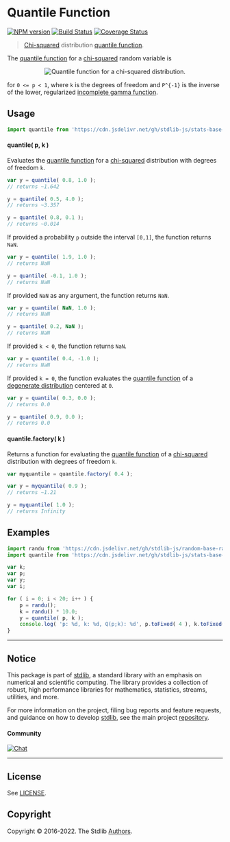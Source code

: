 <!--

@license Apache-2.0

Copyright (c) 2018 The Stdlib Authors.

Licensed under the Apache License, Version 2.0 (the "License");
you may not use this file except in compliance with the License.
You may obtain a copy of the License at

   http://www.apache.org/licenses/LICENSE-2.0

Unless required by applicable law or agreed to in writing, software
distributed under the License is distributed on an "AS IS" BASIS,
WITHOUT WARRANTIES OR CONDITIONS OF ANY KIND, either express or implied.
See the License for the specific language governing permissions and
limitations under the License.

-->

# Quantile Function

[![NPM version][npm-image]][npm-url] [![Build Status][test-image]][test-url] [![Coverage Status][coverage-image]][coverage-url] <!-- [![dependencies][dependencies-image]][dependencies-url] -->

> [Chi-squared][chisquare-distribution] distribution [quantile function][quantile-function].

<section class="intro">

The [quantile function][quantile-function] for a [chi-squared][chisquare-distribution] random variable is

<!-- <equation class="equation" label="eq:chisquared_quantile_function" align="center" raw="Q(p; k) = 2 \cdot P^{-1}( p, k/2 )" alt="Quantile function for a chi-squared distribution."> -->

<div class="equation" align="center" data-raw-text="Q(p; k) = 2 \cdot P^{-1}( p, k/2 )" data-equation="eq:chisquared_quantile_function">
    <img src="https://cdn.jsdelivr.net/gh/stdlib-js/stdlib@51534079fef45e990850102147e8945fb023d1d0/lib/node_modules/@stdlib/stats/base/dists/chisquare/quantile/docs/img/equation_chisquared_quantile_function.svg" alt="Quantile function for a chi-squared distribution.">
    <br>
</div>

<!-- </equation> -->

for `0 <= p < 1`, where `k` is the degrees of freedom and `P^{-1}` is the inverse of the lower, regularized [incomplete gamma function][@stlib/math/base/special/gammaincinv].

</section>

<!-- /.intro -->



<section class="usage">

## Usage

```javascript
import quantile from 'https://cdn.jsdelivr.net/gh/stdlib-js/stats-base-dists-chisquare-quantile@deno/mod.js';
```

#### quantile( p, k )

Evaluates the [quantile function][quantile-function] for a [chi-squared][chisquare-distribution] distribution with degrees of freedom `k`.

```javascript
var y = quantile( 0.8, 1.0 );
// returns ~1.642

y = quantile( 0.5, 4.0 );
// returns ~3.357

y = quantile( 0.8, 0.1 );
// returns ~0.014
```

If provided a probability `p` outside the interval `[0,1]`, the function returns `NaN`.

```javascript
var y = quantile( 1.9, 1.0 );
// returns NaN

y = quantile( -0.1, 1.0 );
// returns NaN
```

If provided `NaN` as any argument, the function returns `NaN`.

```javascript
var y = quantile( NaN, 1.0 );
// returns NaN

y = quantile( 0.2, NaN );
// returns NaN
```

If provided `k < 0`, the function returns `NaN`.

```javascript
var y = quantile( 0.4, -1.0 );
// returns NaN
```

If provided `k = 0`, the function evaluates the [quantile function][quantile-function] of a [degenerate distribution][degenerate-distribution] centered at `0`.

```javascript
var y = quantile( 0.3, 0.0 );
// returns 0.0

y = quantile( 0.9, 0.0 );
// returns 0.0
```

#### quantile.factory( k )

Returns a function for evaluating the [quantile function][quantile-function] of a [chi-squared][chisquare-distribution] distribution with degrees of freedom `k`.

```javascript
var myquantile = quantile.factory( 0.4 );

var y = myquantile( 0.9 );
// returns ~1.21

y = myquantile( 1.0 );
// returns Infinity
```

</section>

<!-- /.usage -->

<section class="examples">

## Examples

<!-- eslint no-undef: "error" -->

```javascript
import randu from 'https://cdn.jsdelivr.net/gh/stdlib-js/random-base-randu@deno/mod.js';
import quantile from 'https://cdn.jsdelivr.net/gh/stdlib-js/stats-base-dists-chisquare-quantile@deno/mod.js';

var k;
var p;
var y;
var i;

for ( i = 0; i < 20; i++ ) {
    p = randu();
    k = randu() * 10.0;
    y = quantile( p, k );
    console.log( 'p: %d, k: %d, Q(p;k): %d', p.toFixed( 4 ), k.toFixed( 4 ), y.toFixed( 4 ) );
}
```

</section>

<!-- /.examples -->

<!-- Section for related `stdlib` packages. Do not manually edit this section, as it is automatically populated. -->

<section class="related">

</section>

<!-- /.related -->

<!-- Section for all links. Make sure to keep an empty line after the `section` element and another before the `/section` close. -->


<section class="main-repo" >

* * *

## Notice

This package is part of [stdlib][stdlib], a standard library with an emphasis on numerical and scientific computing. The library provides a collection of robust, high performance libraries for mathematics, statistics, streams, utilities, and more.

For more information on the project, filing bug reports and feature requests, and guidance on how to develop [stdlib][stdlib], see the main project [repository][stdlib].

#### Community

[![Chat][chat-image]][chat-url]

---

## License

See [LICENSE][stdlib-license].


## Copyright

Copyright &copy; 2016-2022. The Stdlib [Authors][stdlib-authors].

</section>

<!-- /.stdlib -->

<!-- Section for all links. Make sure to keep an empty line after the `section` element and another before the `/section` close. -->

<section class="links">

[npm-image]: http://img.shields.io/npm/v/@stdlib/stats-base-dists-chisquare-quantile.svg
[npm-url]: https://npmjs.org/package/@stdlib/stats-base-dists-chisquare-quantile

[test-image]: https://github.com/stdlib-js/stats-base-dists-chisquare-quantile/actions/workflows/test.yml/badge.svg?branch=main
[test-url]: https://github.com/stdlib-js/stats-base-dists-chisquare-quantile/actions/workflows/test.yml?query=branch:main

[coverage-image]: https://img.shields.io/codecov/c/github/stdlib-js/stats-base-dists-chisquare-quantile/main.svg
[coverage-url]: https://codecov.io/github/stdlib-js/stats-base-dists-chisquare-quantile?branch=main

<!--

[dependencies-image]: https://img.shields.io/david/stdlib-js/stats-base-dists-chisquare-quantile.svg
[dependencies-url]: https://david-dm.org/stdlib-js/stats-base-dists-chisquare-quantile/main

-->

[chat-image]: https://img.shields.io/gitter/room/stdlib-js/stdlib.svg
[chat-url]: https://gitter.im/stdlib-js/stdlib/

[stdlib]: https://github.com/stdlib-js/stdlib

[stdlib-authors]: https://github.com/stdlib-js/stdlib/graphs/contributors

[umd]: https://github.com/umdjs/umd
[es-module]: https://developer.mozilla.org/en-US/docs/Web/JavaScript/Guide/Modules

[deno-url]: https://github.com/stdlib-js/stats-base-dists-chisquare-quantile/tree/deno
[umd-url]: https://github.com/stdlib-js/stats-base-dists-chisquare-quantile/tree/umd
[esm-url]: https://github.com/stdlib-js/stats-base-dists-chisquare-quantile/tree/esm

[stdlib-license]: https://raw.githubusercontent.com/stdlib-js/stats-base-dists-chisquare-quantile/main/LICENSE

[degenerate-distribution]: https://en.wikipedia.org/wiki/Degenerate_distribution

[chisquare-distribution]: https://en.wikipedia.org/wiki/Chi-squared_distribution

[@stlib/math/base/special/gammaincinv]: https://github.com/stdlib-js/stdlib

[quantile-function]: https://en.wikipedia.org/wiki/Quantile_function

</section>

<!-- /.links -->
